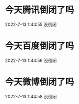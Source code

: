 # 今天腾讯倒闭了吗

2022-7-13 1:44:55 没倒闭

# 今天百度倒闭了吗

2022-7-13 1:44:56 没倒闭

# 今天微博倒闭了吗

2022-7-13 1:44:58 没倒闭


